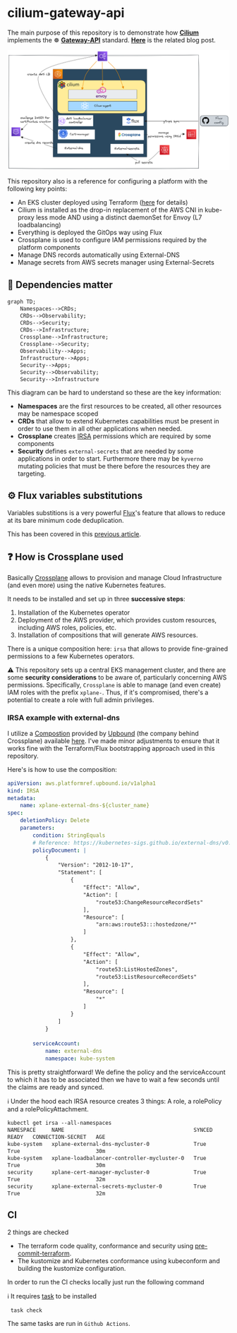 # cilium-gateway-api

The main purpose of this repository is to demonstrate how [**Cilium**](https://cilium.io/) implements the ☸ [**Gateway-API**](https://gateway-api.sigs.k8s.io/) standard. [**Here**](https://blog.ogenki.io/) is the related blog post.



![overview](.assets/cilium-gateway-api.png)

This repository also is a reference for configuring a platform with the following key points:

* An EKS cluster deployed using Terraform ([here](./terraform/eks/README.md) for details)
* Cilium is installed as the drop-in replacement of the AWS CNI in kube-proxy less mode AND using a distinct daemonSet for Envoy (L7 loadbalancing)
* Everything is deployed the GitOps way using Flux
* Crossplane is used to configure IAM permissions required by the platform components
* Manage DNS records automatically using External-DNS
* Manage secrets from AWS secrets manager using External-Secrets

## 🔄 Dependencies matter

```mermaid
graph TD;
    Namespaces-->CRDs;
    CRDs-->Observability;
    CRDs-->Security;
    CRDs-->Infrastructure;
    Crossplane-->Infrastructure;
    Crossplane-->Security;
    Observability-->Apps;
    Infrastructure-->Apps;
    Security-->Apps;
    Security-->Observability;
    Security-->Infrastructure
```

This diagram can be hard to understand so these are the key information:

* **Namespaces** are the first resources to be created, all other resources may be namespace scoped
* **CRDs** that allow to extend Kubernetes capabilities must be present in order to use them in all other applications when needed.
* **Crossplane** creates [IRSA](https://docs.aws.amazon.com/emr/latest/EMR-on-EKS-DevelopmentGuide/setting-up-enable-IAM.html) permissions which are required by some components
* **Security** defines `external-secrets` that are needed by some applications in order to start. Furthermore there may be `kyverno` mutating policies that must be there before the resources they are targeting.

## ⚙️ Flux variables substitutions

Variables substitions is a very powerful [Flux](https://fluxcd.io/)'s feature that allows to reduce at its bare minimum code deduplication.

This has been covered in this [previous article](https://blog.ogenki.io/post/terraform-controller/#variable-substitution).

## ❓ How is Crossplane used

Basically [Crossplane](https://www.crossplane.io/) allows to provision and manage Cloud Infrastructure (and even more) using the native Kubernetes features.

It needs to be installed and set up in three **successive steps**:

1. Installation of the Kubernetes operator
2. Deployment of the AWS provider, which provides custom resources, including AWS roles, policies, etc.
3. Installation of compositions that will generate AWS resources.

There is a unique composition here: `irsa` that allows to provide fine-grained permissions to a few Kubernetes operators.

⚠️ This repository sets up a central EKS management cluster, and there are some **security considerations** to be aware of, particularly concerning AWS permissions. Specifically, `Crossplane` is able to manage (and even create) IAM roles with the prefix `xplane-`. Thus, if it's compromised, there's a potential to create a role with full admin privileges.

### IRSA example with external-dns

I utilize a [Compostion](https://docs.crossplane.io/v1.13/concepts/compositions/) provided by [Upbound](https://www.upbound.io/) (the company behind Crossplane) available [here](https://github.com/upbound/platform-ref-aws/tree/main/package/cluster/irsa). I've made minor adjustments to ensure that it works fine with the Terraform/Flux bootstrapping approach used in this repository.

Here's is how to use the composition:

```yaml
apiVersion: aws.platformref.upbound.io/v1alpha1
kind: IRSA
metadata:
    name: xplane-external-dns-${cluster_name}
spec:
    deletionPolicy: Delete
    parameters:
        condition: StringEquals
        # Reference: https://kubernetes-sigs.github.io/external-dns/v0.13.4/tutorials/aws/#iam-policy
        policyDocument: |
            {
                "Version": "2012-10-17",
                "Statement": [
                    {
                        "Effect": "Allow",
                        "Action": [
                            "route53:ChangeResourceRecordSets"
                        ],
                        "Resource": [
                            "arn:aws:route53:::hostedzone/*"
                        ]
                    },
                    {
                        "Effect": "Allow",
                        "Action": [
                            "route53:ListHostedZones",
                            "route53:ListResourceRecordSets"
                        ],
                        "Resource": [
                            "*"
                        ]
                    }
                ]
            }

        serviceAccount:
            name: external-dns
            namespace: kube-system
```

This is pretty straightforward! We define the policy and the serviceAccount to which it has to be associated then we have to wait a few seconds until the claims are ready and synced.

ℹ️ Under the hood each IRSA resource creates 3 things: A role, a rolePolicy and a rolePolicyAttachment.

```console
kubectl get irsa --all-namespaces
NAMESPACE     NAME                                         SYNCED   READY   CONNECTION-SECRET   AGE
kube-system   xplane-external-dns-mycluster-0              True     True                        30m
kube-system   xplane-loadbalancer-controller-mycluster-0   True     True                        30m
security      xplane-cert-manager-mycluster-0              True     True                        32m
security      xplane-external-secrets-mycluster-0          True     True                        32m
```

## CI

2 things are checked

* The terraform code quality, conformance and security using [pre-commit-terraform](https://github.com/antonbabenko/pre-commit-terraform).
* The kustomize and Kubernetes conformance using kubeconform and building the kustomize configuration.

In order to run the CI checks locally just run the following command

ℹ️ It requires [task](https://taskfile.dev/installation/) to be installed

```console
 task check
```

The same tasks are run in `Github Actions`.
